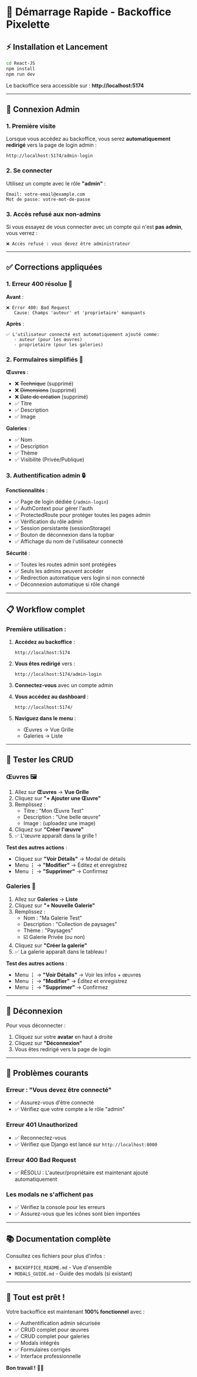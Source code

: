 # 🚀 Démarrage Rapide - Backoffice Pixelette

## ⚡ Installation et Lancement

```bash
cd React-JS
npm install
npm run dev
```

Le backoffice sera accessible sur : **http://localhost:5174**

---

## 🔐 Connexion Admin

### 1. Première visite
Lorsque vous accédez au backoffice, vous serez **automatiquement redirigé** vers la page de login admin :
```
http://localhost:5174/admin-login
```

### 2. Se connecter
Utilisez un compte avec le rôle **"admin"** :

```
Email: votre-email@example.com
Mot de passe: votre-mot-de-passe
```

### 3. Accès refusé aux non-admins
Si vous essayez de vous connecter avec un compte qui n'est **pas admin**, vous verrez :
```
❌ Accès refusé : vous devez être administrateur
```

---

## ✅ **Corrections appliquées**

### **1. Erreur 400 résolue** 🔧

**Avant** :
```
❌ Error 400: Bad Request
   Cause: Champs 'auteur' et 'proprietaire' manquants
```

**Après** :
```
✅ L'utilisateur connecté est automatiquement ajouté comme:
   - auteur (pour les œuvres)
   - proprietaire (pour les galeries)
```

### **2. Formulaires simplifiés** 📝

**Œuvres** :
- ❌ ~~Technique~~ (supprimé)
- ❌ ~~Dimensions~~ (supprimé)
- ❌ ~~Date de création~~ (supprimé)
- ✅ Titre
- ✅ Description
- ✅ Image

**Galeries** :
- ✅ Nom
- ✅ Description
- ✅ Thème
- ✅ Visibilité (Privée/Publique)

### **3. Authentification admin** 🔒

**Fonctionnalités** :
- ✅ Page de login dédiée (`/admin-login`)
- ✅ AuthContext pour gérer l'auth
- ✅ ProtectedRoute pour protéger toutes les pages admin
- ✅ Vérification du rôle admin
- ✅ Session persistante (sessionStorage)
- ✅ Bouton de déconnexion dans la topbar
- ✅ Affichage du nom de l'utilisateur connecté

**Sécurité** :
- ✅ Toutes les routes admin sont protégées
- ✅ Seuls les admins peuvent accéder
- ✅ Redirection automatique vers login si non connecté
- ✅ Déconnexion automatique si rôle changé

---

## 📋 **Workflow complet**

### **Première utilisation** :

1. **Accédez au backoffice** :
   ```
   http://localhost:5174
   ```

2. **Vous êtes redirigé** vers :
   ```
   http://localhost:5174/admin-login
   ```

3. **Connectez-vous** avec un compte admin

4. **Vous accédez au dashboard** :
   ```
   http://localhost:5174/
   ```

5. **Naviguez dans le menu** :
   - Œuvres → Vue Grille
   - Galeries → Liste

---

## 🎯 **Tester les CRUD**

### **Œuvres** 🖼️

1. Allez sur **Œuvres** → **Vue Grille**
2. Cliquez sur **"+ Ajouter une Œuvre"**
3. Remplissez :
   - Titre : "Mon Œuvre Test"
   - Description : "Une belle œuvre"
   - Image : (uploadez une image)
4. Cliquez sur **"Créer l'œuvre"**
5. ✅ L'œuvre apparaît dans la grille !

**Test des autres actions** :
- Cliquez sur **"Voir Détails"** → Modal de détails
- Menu **⋮** → **"Modifier"** → Éditez et enregistrez
- Menu **⋮** → **"Supprimer"** → Confirmez

### **Galeries** 🎨

1. Allez sur **Galeries** → **Liste**
2. Cliquez sur **"+ Nouvelle Galerie"**
3. Remplissez :
   - Nom : "Ma Galerie Test"
   - Description : "Collection de paysages"
   - Thème : "Paysages"
   - ☑️ Galerie Privée (ou non)
4. Cliquez sur **"Créer la galerie"**
5. ✅ La galerie apparaît dans le tableau !

**Test des autres actions** :
- Menu **⋮** → **"Voir Détails"** → Voir les infos + œuvres
- Menu **⋮** → **"Modifier"** → Éditez et enregistrez
- Menu **⋮** → **"Supprimer"** → Confirmez

---

## 🔄 **Déconnexion**

Pour vous déconnecter :

1. Cliquez sur votre **avatar** en haut à droite
2. Cliquez sur **"Déconnexion"**
3. Vous êtes redirigé vers la page de login

---

## 🐛 **Problèmes courants**

### Erreur : "Vous devez être connecté"
- ✅ Assurez-vous d'être connecté
- ✅ Vérifiez que votre compte a le rôle "admin"

### Erreur 401 Unauthorized
- ✅ Reconnectez-vous
- ✅ Vérifiez que Django est lancé sur `http://localhost:8000`

### Erreur 400 Bad Request
- ✅ RÉSOLU : L'auteur/propriétaire est maintenant ajouté automatiquement

### Les modals ne s'affichent pas
- ✅ Vérifiez la console pour les erreurs
- ✅ Assurez-vous que les icônes sont bien importées

---

## 📚 **Documentation complète**

Consultez ces fichiers pour plus d'infos :
- `BACKOFFICE_README.md` - Vue d'ensemble
- `MODALS_GUIDE.md` - Guide des modals (si existant)

---

## 🎉 **Tout est prêt !**

Votre backoffice est maintenant **100% fonctionnel** avec :
- ✅ Authentification admin sécurisée
- ✅ CRUD complet pour œuvres
- ✅ CRUD complet pour galeries
- ✅ Modals intégrés
- ✅ Formulaires corrigés
- ✅ Interface professionnelle

**Bon travail !** 🚀🎨

